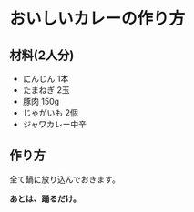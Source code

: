 おいしいカレーの作り方  
====

材料(2人分)
----

- にんじん 1本  
- たまねぎ 2玉  
- 豚肉     150g  
- じゃがいも 2個  
- ジャワカレー中辛  

作り方
----

全て鍋に放り込んでおきます。

**あとは、踊るだけ。**
